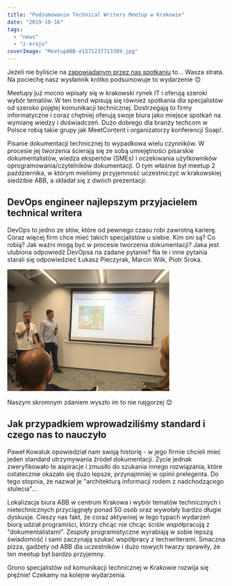 ```yaml
---
title: "Podsumowanie Technical Writers Meetup w Krakowie"
date: "2019-10-16"
tags:
  - "news"
  - "z-kraju"
coverImage: "MeetupABB-e1571237713389.jpg"
---
```


Jeżeli nie byliście na
[zapowiadanym przez nas spotkaniu](http://techwriter.pl/spotkanie-technical-writerow-w-krakowie/)
to... Wasza strata. Na pociechę nasz wysłannik krótko podsumowuje to wydarzenie
😊

Meetupy już mocno wpisały się w krakowski rynek IT i oferują szeroki wybór
tematów. W ten trend wpisują się również spotkania dla specjalistów od szeroko
pojętej komunikacji technicznej. Dostrzegają to firmy informatyczne i coraz
chętniej oferują swoje biura jako miejsce spotkań na wymianę wiedzy i
doświadczeń. Dużo dobrego dla branży techcom w Polsce robią takie grupy jak
MeetContent i organizatorzy konferencji Soap!.

Pisanie dokumentacji technicznej to wypadkowa wielu czynników. W procesie jej
tworzenia ścierają się ze sobą umiejętności pisarskie dokumentalistów, wiedza
ekspertów (SMEs) i oczekiwania użytkowników oprogramowania/czytelników
dokumentacji. O tym właśnie był meetup 2 października, w którym mieliśmy
przyjemność uczestniczyć w krakowskiej siedzibie ABB, a składał się z dwóch
prezentacji:

## DevOps engineer najlepszym przyjacielem technical writera

DevOps to jedno ze słów, które od pewnego czasu robi zawrotną karierę. Coraz
więcej firm chce mieć takich specjalistów u siebie. Kim oni są? Co robią? Jak
ważni mogą być w procesie tworzenia dokumentacji? Jaka jest ulubiona odpowiedź
DevOpsa na zadane pytanie? Na te i inne pytania starali się odpowiedzieć Łukasz
Pieczyrak, Marcin Wilk, Piotr Sroka.

![](images/MeetingABBDevops.jpg)

Naszym skromnym zdaniem wyszło im to nie najgorzej 😊

## Jak przypadkiem wprowadziliśmy standard i czego nas to nauczyło

Paweł Kowaluk opowiedział nam swoją historię - w jego firmie chcieli mieć jeden
standard utrzymywania źródeł dokumentacji. Życie jednak zweryfikowało te
aspiracje i zmusiło do szukania innego rozwiązania, które ostatecznie okazało
się dużo lepsze, przynajmniej w opinii prelegenta. Do tego stopnia, że nazwał je
"architekturą informacji rodem z nadchodzącego stulecia"...

Lokalizacja biura ABB w centrum Krakowa i wybór tematów technicznych i
nietechnicznych przyciągnęły ponad 50 osób oraz wywołały bardzo długie dyskusje.
Cieszy nas fakt, że coraz aktywniej w tego typach wydarzeń biorą udział
programiści, którzy chcąc nie chcąc ściśle współpracują z "dokumentalistami".
Zespoły programistyczne wyrabiają w sobie lepszą świadomość i sami zaczynają
szukać współpracy z techwriterami. Smaczna pizza, gadżety od ABB dla uczestników
i dużo nowych twarzy sprawiły, że ten meetup był bardzo przyjemny.

Grono specjalistów od komunikacji technicznej w Krakowie rozwija się prężnie!
Czekamy na kolejne wydarzenia.
